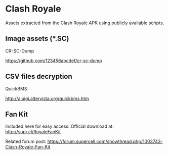 # Clash Royale 
 
Assets extracted from the Clash Royale APK using publicly available scripts.
 
## Image assets (*.SC)

CR-SC-Dump
 
https://github.com/123456abcdef/cr-sc-dump

## CSV files decryption

QuickBMS

http://aluigi.altervista.org/quickbms.htm 

## Fan Kit

Included here for easy access. Official download at: http://supr.cl/RoyaleFanKit

Related forum post: https://forum.supercell.com/showthread.php/1003743-Clash-Royale-Fan-Kit